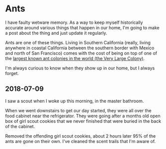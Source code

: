 # Ants

I have faulty wetware memory. As a way to keep myself historically accurate around various things that happen in our home, I'm going to make a post about the thing and just update it regularly.

Ants are one of these things. Living in Southern California (really, living anywhere in coastal California between the southern border with Mexico and north of San Francisco) comes with the cost of being on top of one of the [largest known ant colonies in the world (the Very Large Colony)](https://en.wikipedia.org/wiki/Argentine_ant#Behavior).

I'm always curious to know when they show up in our home, but I always forget.

## 2018-07-09

I saw a scout when I woke up this morning, in the master bathroom.

When we went downstairs to get our day started, they were all over the food cabinet near the refrigerator. They were going after a months old open box of girl scout cookies that we never finished that were buried in the back of the cabinet.

Removed the offending girl scout cookies, about 2 hours later 95% of the ants are gone on their own. I've cleaned the scent trails that I'm aware of.

